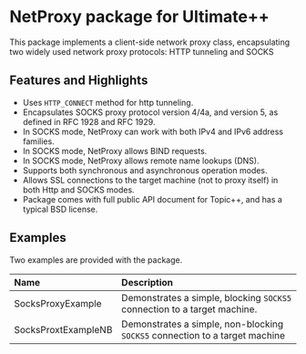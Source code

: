 # NetProxy package for Ultimate++

This package implements a client-side network proxy class, encapsulating two widely used network proxy protocols: HTTP tunneling and SOCKS

## Features and Highlights

- Uses `HTTP_CONNECT` method for http tunneling.
- Encapsulates SOCKS proxy protocol version 4/4a, and version 5, as defined in RFC 1928 and RFC 1929. 
- In SOCKS mode, NetProxy can work with both IPv4 and IPv6 address families.
- In SOCKS mode, NetProxy allows BIND requests.
- In SOCKS mode, NetProxy allows remote name lookups (DNS).
- Supports both synchronous and asynchronous operation modes.
- Allows SSL connections to the target machine (not to proxy itself) in both Http and SOCKS modes.
- Package comes with full public API document for Topic++, and has a typical BSD license.

## Examples

Two examples are provided with the package.

|**Name**            | **Description**                                                             |
|:---                |:---                                                                         |
| SocksProxyExample  | Demonstrates a simple, blocking `SOCKS5` connection to a target machine.    |
| SocksProxtExampleNB | Demonstrates a simple, non-blocking `SOCKS5` connection to a target machine |
